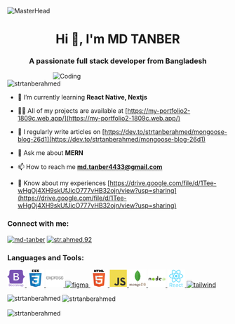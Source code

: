 ![MasterHead](https://miro.medium.com/max/1400/0*FGD6BUzzZs1VJLuY.gif)
<h1 align="center">Hi 👋, I'm MD TANBER</h1>
<h3 align="center">A passionate full stack developer from Bangladesh</h3>
<img align="right" alt="Coding" width="400" src="https://www.webpaketal.com/images/urun/2487webmaster-webpaketal.gif">

<p align="left"> <img src="https://komarev.com/ghpvc/?username=strtanberahmed&label=Profile%20views&color=0e75b6&style=flat" alt="strtanberahmed" /> </p>

- 🌱 I’m currently learning **React Native, Nextjs**

- 👨‍💻 All of my projects are available at [https://my-portfolio2-1809c.web.app/](https://my-portfolio2-1809c.web.app/)

- 📝 I regularly write articles on [https://dev.to/strtanberahmed/mongoose-blog-26d1](https://dev.to/strtanberahmed/mongoose-blog-26d1)

- 💬 Ask me about **MERN**

- 📫 How to reach me **md.tanber4433@gmail.com**

- 📄 Know about my experiences [https://drive.google.com/file/d/1Tee-wHgOj4XH9skUfJicO777vHB32ojn/view?usp=sharing](https://drive.google.com/file/d/1Tee-wHgOj4XH9skUfJicO777vHB32ojn/view?usp=sharing)

<h3 align="left">Connect with me:</h3>
<p align="left">
<a href="https://linkedin.com/in/md-tanber" target="blank"><img align="center" src="https://raw.githubusercontent.com/rahuldkjain/github-profile-readme-generator/master/src/images/icons/Social/linked-in-alt.svg" alt="md-tanber" height="30" width="40" /></a>
<a href="https://fb.com/str.ahmed.92" target="blank"><img align="center" src="https://raw.githubusercontent.com/rahuldkjain/github-profile-readme-generator/master/src/images/icons/Social/facebook.svg" alt="str.ahmed.92" height="30" width="40" /></a>
</p>

<h3 align="left">Languages and Tools:</h3>
<p align="left"> <a href="https://getbootstrap.com" target="_blank" rel="noreferrer"> <img src="https://raw.githubusercontent.com/devicons/devicon/master/icons/bootstrap/bootstrap-plain-wordmark.svg" alt="bootstrap" width="40" height="40"/> </a> <a href="https://www.w3schools.com/css/" target="_blank" rel="noreferrer"> <img src="https://raw.githubusercontent.com/devicons/devicon/master/icons/css3/css3-original-wordmark.svg" alt="css3" width="40" height="40"/> </a> <a href="https://expressjs.com" target="_blank" rel="noreferrer"> <img src="https://raw.githubusercontent.com/devicons/devicon/master/icons/express/express-original-wordmark.svg" alt="express" width="40" height="40"/> </a> <a href="https://www.figma.com/" target="_blank" rel="noreferrer"> <img src="https://www.vectorlogo.zone/logos/figma/figma-icon.svg" alt="figma" width="40" height="40"/> </a> <a href="https://www.w3.org/html/" target="_blank" rel="noreferrer"> <img src="https://raw.githubusercontent.com/devicons/devicon/master/icons/html5/html5-original-wordmark.svg" alt="html5" width="40" height="40"/> </a> <a href="https://developer.mozilla.org/en-US/docs/Web/JavaScript" target="_blank" rel="noreferrer"> <img src="https://raw.githubusercontent.com/devicons/devicon/master/icons/javascript/javascript-original.svg" alt="javascript" width="40" height="40"/> </a> <a href="https://www.mongodb.com/" target="_blank" rel="noreferrer"> <img src="https://raw.githubusercontent.com/devicons/devicon/master/icons/mongodb/mongodb-original-wordmark.svg" alt="mongodb" width="40" height="40"/> </a> <a href="https://nodejs.org" target="_blank" rel="noreferrer"> <img src="https://raw.githubusercontent.com/devicons/devicon/master/icons/nodejs/nodejs-original-wordmark.svg" alt="nodejs" width="40" height="40"/> </a> <a href="https://reactjs.org/" target="_blank" rel="noreferrer"> <img src="https://raw.githubusercontent.com/devicons/devicon/master/icons/react/react-original-wordmark.svg" alt="react" width="40" height="40"/> </a> <a href="https://tailwindcss.com/" target="_blank" rel="noreferrer"> <img src="https://www.vectorlogo.zone/logos/tailwindcss/tailwindcss-icon.svg" alt="tailwind" width="40" height="40"/> </a> </p>

<p><img align="left" src="https://github-readme-stats.vercel.app/api/top-langs?username=strtanberahmed&show_icons=true&locale=en&layout=compact" alt="strtanberahmed" /></p>

<p>&nbsp;<img align="center" src="https://github-readme-stats.vercel.app/api?username=strtanberahmed&show_icons=true&locale=en" alt="strtanberahmed" /></p>

<p><img align="center" src="https://github-readme-streak-stats.herokuapp.com/?user=strtanberahmed&" alt="strtanberahmed" /></p>
